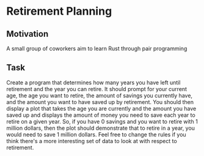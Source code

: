 # Retirement Planning
## Motivation
A small group of coworkers aim to learn Rust through pair programming

## Task
Create a program that determines how many years you have left until retirement and the year you can retire. It should prompt for your current age, the age you want to retire, the amount of savings you currently have, and the amount you want to have saved up by retirement.  You should then display a plot that takes the age you are currently and the amount you have saved up and displays the amount of money you need to save each year to retire on a given year.  So, if you have 0 savings and you want to retire with 1 million dollars, then the plot should demonstrate that to retire in a year, you would need to save 1 million dollars.  Feel free to change the rules if you think there's a more interesting set of data to look at with respect to retirement. 
